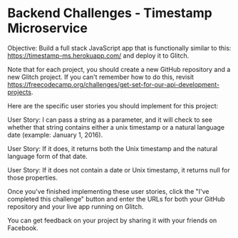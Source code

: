 # Backend Challenges - Timestamp Microservice

Objective: Build a full stack JavaScript app that is functionally similar to this: <https://timestamp-ms.herokuapp.com/> and deploy it to Glitch.

Note that for each project, you should create a new GitHub repository and a new Glitch project. If you can't remember how to do this, revisit <https://freecodecamp.org/challenges/get-set-for-our-api-development-projects>.

Here are the specific user stories you should implement for this project:

User Story: I can pass a string as a parameter, and it will check to see whether that string contains either a unix timestamp or a natural language date (example: January 1, 2016).

User Story: If it does, it returns both the Unix timestamp and the natural language form of that date.

User Story: If it does not contain a date or Unix timestamp, it returns null for those properties.

Once you've finished implementing these user stories, click the "I've completed this challenge" button and enter the URLs for both your GitHub repository and your live app running on Glitch.

You can get feedback on your project by sharing it with your friends on Facebook.
